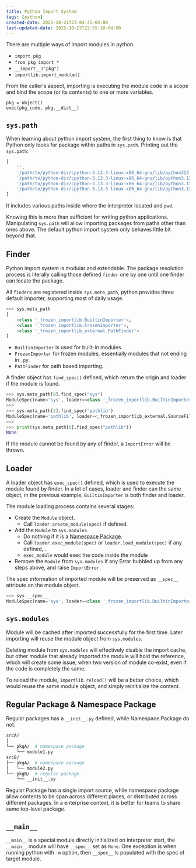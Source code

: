 ```yaml
---
title: Python Import System
tags: [python]
created-date: 2025-10-21T23:04:45-04:00
last-updated-date: 2025-10-23T22:55:10-04:00
---
```


There are multiple ways of import modules in python.

- `import pkg`
- `from pkg import *`
- `__import__("pkg")`
- `importlib.import_module()`

From the caller's aspect, importing is executing the module code in a scope and bind the scope (or its contents) to one or more variables.

```
pkg = object()
exec(pkg_code, pkg.__dict__)
```

## `sys.path`

When learning about python import system, the first thing to know is that Python only looks for package within paths in `sys.path`. Printing out the `sys.path`:

``` python 
[
	'', 
	'/path/to/python-dir/cpython-3.13.3-linux-x86_64-gnu/lib/python313.zip', 
	'/path/to/python-dir/cpython-3.13.3-linux-x86_64-gnu/lib/python3.13', 
	'/path/to/python-dir/cpython-3.13.3-linux-x86_64-gnu/lib/python3.13/lib-dynload',
	'/path/to/python-dir/cpython-3.13.3-linux-x86_64-gnu/lib/python3.13/site-packages'
]
```

It includes various paths inside where the interpreter located and `pwd`.

Knowing this is more than sufficient for writing python applications. Manipulating `sys.path` will allow importing packages from paths other than ones above. The default python import system only behaves little bit beyond that.

## Finder

Python import system is modular and extendable. The package resolution process is literally calling those defined `finder` one by one until one finder can locate the package.

All `finder`s are registered inside `sys.meta_path`, python provides three default importer, supporting most of daily usage.

``` python
>>> sys.meta_path
[
	<class '_frozen_importlib.BuiltinImporter'>, 
	<class '_frozen_importlib.FrozenImporter'>, 
	<class '_frozen_importlib_external.PathFinder'>
]
```

- `BuiltinImporter` is used for built-in modules.
- `FrozenImporter` for frozen modules, essentially modules that not ending in `.py`.
- `PathFinder` for path based importing.

A finder object has `find_spec()` defined, which return the origin and loader if the module is found.

``` python
>>> sys.meta_path[0].find_spec("sys")
ModuleSpec(name='sys', loader=<class '_frozen_importlib.BuiltinImporter'>, origin='built-in')
>>>
>>> sys.meta_path[2].find_spec("pathlib")
ModuleSpec(name='pathlib', loader=<_frozen_importlib_external.SourceFileLoader object at 0x71bb43c01790>, origin='/path/to/python-dir/cpython-3.13.3-linux-x86_64-gnu/lib/python3.13/pathlib/__init__.py', submodule_search_locations=['/path/to/python-dir/cpython-3.13.3-linux-x86_64-gnu/lib/python3.13/pathlib'])
>>>
>>> print(sys.meta_path[0].find_spec("pathlib"))
None
```

If the module cannot be found by any of finder, a `ImportError` will be thrown.

## Loader

A loader object has `exec_spec()` defined, which is used to execute the module found by finder. In a lot of cases, loader and finder can the same object, in the previous example, `BuiltinImporter` is both finder and loader.

The module loading process contains several stages:

- Create the `Module` object.
	- Call `loader.create_module(spec)` if defined.
- Add the `Module` to `sys.modules`.
	- Do nothing if it is a [Namespace Package](#Regular%20Package%20&%20Namespace%20Package).
	- Call `loader.exec_module(spec)` or `loader.load_module(spec)` if any defined, .
	- `exec_module` would exec the code inside the module
- Remove the `Module` from `sys.modules` if any Error bubbled up from any steps above, and raise `ImportError`.

The spec information of imported module will be preserved as `__spec__` attribute on the module object.

``` python
>>> sys.__spec__
ModuleSpec(name='sys', loader=<class '_frozen_importlib.BuiltinImporter'>, origin='built-in')
```

## `sys.modules`

Module will be cached after imported successfully for the first time. Later importing will reuse the module object from `sys.modules`.

Deleting module from `sys.modules` will effectively disable the import cache, but other module that already imported the module will hold the reference, which will create some issue, when two version of module co-exist, even if the code is completely the same.

To reload the module, `importlib.reload()` will be a better choice, which would reuse the same module object, and simply reinitialize the content.

## Regular Package & Namespace Package

Regular packages has a `__init__.py` defined, while Namespace Package do not.

``` bash
srcA/
│
└── pkgA/  # namespace package
    └── module1.py 
srcB/
├── pkgA/  # namespace package
│	└── module2.py
└── pkgB/  # regular package
	└── __init__.py
```

Regular Package has a single import source, while namespace package allow contents to be span across different places, or distributed across different packages. In a enterprise context, it is better for teams to share same top-level package.

## `__main__`

`__main__` is a special module directly initialized on interpreter start, the `__main__` module will have `__spec__` set as `None`. One exception is when running python with `-m` option, then `__spec__` is populated with the spec of target module.
